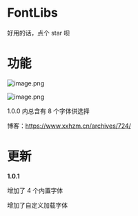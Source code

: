 # FontLibs

好用的话，点个 star 呗

# 功能

![image.png](https://www.xxhzm.cn/usr/uploads/2022/08/1308830172.png)

![image.png](https://www.xxhzm.cn/usr/uploads/2022/08/1488637537.png)

1.0.0 内总含有 8 个字体供选择

博客：https://www.xxhzm.cn/archives/724/

# 更新

**1.0.1**

增加了 4 个内置字体

增加了自定义加载字体
